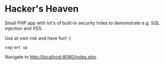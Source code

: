 Hacker's Heaven
===============

Small PHP app with lot's of built-in security holes to demonstrate e.g. SQL injection and XSS.

Use at own risk and have fun! :)

```
vagrant up
```

Navigate to [http://localhost:8080/index.php](http://localhost:8080/index.php).
